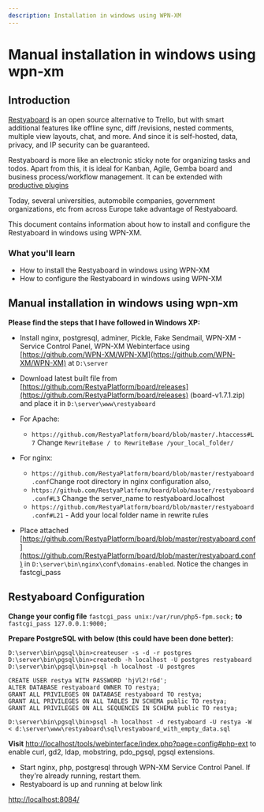 ```yaml
---
description: Installation in windows using WPN-XM
---
```


# Manual installation in windows using wpn-xm

## Introduction

[Restyaboard](https://restya.com/board) is an open source alternative to Trello, but with smart additional features like offline sync, diff /revisions, nested comments, multiple view layouts, chat, and more. And since it is self-hosted, data, privacy, and IP security can be guaranteed.

Restyaboard is more like an electronic sticky note for organizing tasks and todos. Apart from this, it is ideal for Kanban, Agile, Gemba board and business process/workflow management. It can be extended with [productive plugins](https://restya.com/board/apps "productive plugins")

Today, several universities, automobile companies, government organizations, etc from across Europe take advantage of Restyaboard.

This document contains information about how to install and configure the Restyaboard in windows using WPN-XM.

### What you'll learn

*   How to install the Restyaboard in windows using WPN-XM
*   How to configure the Restyaboard in windows using WPN-XM

## Manual installation in windows using wpn-xm

**Please find the steps that I have followed in Windows XP:**

*   Install nginx, postgresql, adminer, Pickle, Fake Sendmail, WPN-XM - Service Control Panel, WPN-XM Webinterface using [https://github.com/WPN-XM/WPN-XM](https://github.com/WPN-XM/WPN-XM) at `D:\server`

*   Download latest built file from [https://github.com/RestyaPlatform/board/releases](https://github.com/RestyaPlatform/board/releases) (board-v1.7.1.zip) and place it in `D:\server\www\restyaboard`

*   For Apache:
    *   `https://github.com/RestyaPlatform/board/blob/master/.htaccess#L7` Change `RewriteBase / to RewriteBase /your_local_folder/`

*   For nginx:
    *   `https://github.com/RestyaPlatform/board/blob/master/restyaboard.conf`Change root directory in nginx configuration also,
    *   `https://github.com/RestyaPlatform/board/blob/master/restyaboard.conf#L3` Change the server\_name to restyaboard.localhost
    *   `https://github.com/RestyaPlatform/board/blob/master/restyaboard.conf#L21` - Add your local folder name in rewrite rules

*   Place attached [https://github.com/RestyaPlatform/board/blob/master/restyaboard.conf](https://github.com/RestyaPlatform/board/blob/master/restyaboard.conf) in `D:\server\bin\nginx\conf\domains-enabled`. Notice the changes in fastcgi\_pass

## Restyaboard Configuration

**Change your config file** `fastcgi_pass unix:/var/run/php5-fpm.sock;` **to** `fastcgi_pass 127.0.0.1:9000;`

**Prepare PostgreSQL with below (this could have been done better):**
    
    D:\server\bin\pgsql\bin>createuser -s -d -r postgres
    D:\server\bin\pgsql\bin>createdb -h localhost -U postgres restyaboard 
    D:\server\bin\pgsql\bin>psql -h localhost -U postgres
    
    CREATE USER restya WITH PASSWORD 'hjVl2!rGd';
    ALTER DATABASE restyaboard OWNER TO restya;   
    GRANT ALL PRIVILEGES ON DATABASE restyaboard TO restya;
    GRANT ALL PRIVILEGES ON ALL TABLES IN SCHEMA public TO restya;  
    GRANT ALL PRIVILEGES ON ALL SEQUENCES IN SCHEMA public TO restya;
    
    D:\server\bin\pgsql\bin>psql -h localhost -d restyaboard -U restya -W < d:\server\www\restyaboard\sql\restyaboard_with_empty_data.sql
    
**Visit** [http://localhost/tools/webinterface/index.php?page=config#php-ext](http://localhost/tools/webinterface/index.php?page=config#php-ext) to enable curl, gd2, ldap, mobstring, pdo\_pgsql, pgsql extensions.

*  Start nginx, php, postgresql through WPN-XM Service Control Panel. If they're already running, restart them.
*  Restyaboard is up and running at below link

[http://localhost:8084/](http://localhost:8084/ "http://localhost:8084/")
